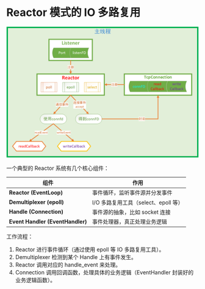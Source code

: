 # Reactor 模式的 IO 多路复用

![Reactor](/doc/Reactor.png)

一个典型的 Reactor 系统有几个核心组件：

| 组件									| 作用                         |
| -----------------						| -------------------------- |
| **Reactor (EventLoop)**             	| 事件循环，监听事件源并分发事件            |
| **Demultiplexer (epoll)**       		| I/O 多路复用工具（select、epoll 等） |
| **Handle (Connection)**              	| 事件源的抽象，比如 socket 连接        |
| **Event Handler (EventHandler)**      | 事件处理器，真正处理业务逻辑             |


工作流程：

1. Reactor 进行事件循环（通过使用 epoll 等 IO 多路复用工具）。
2. Demultiplexer 检测到某个 Handle 上有事件发生。
3. Reactor 调用对应的 handle_event 来处理。
4. Connection 调用回调函数，处理具体的业务逻辑（EventHandler 封装好的业务逻辑函数）。
